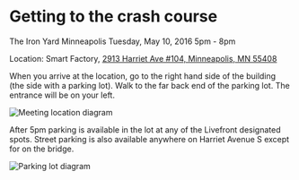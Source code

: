 # Getting to the crash course

The Iron Yard Minneapolis
Tuesday, May 10, 2016
5pm - 8pm

Location: Smart Factory, 
[2913 Harriet Ave #104, Minneapolis, MN 55408](https://www.google.com/maps/place/2913+Harriet+Ave+%23104/@44.9496746,-93.2855018,17z/data=!3m1!4b1!4m2!3m1!1s0x87f627891a273a51:0x4447f2e53386bc76)

When you arrive at the location, go to the right hand side of the building (the side with a parking lot). Walk to the far back end of the parking lot. The entrance will be on your left.

![Meeting location diagram](http://i.imgur.com/pDr6Dw1.png)

After 5pm parking is available in the lot at any of the Livefront designated spots. Street parking is also available anywhere on Harriet Avenue S except for on the bridge.


![Parking lot diagram](http://imgur.com/9QJlbo6.png)